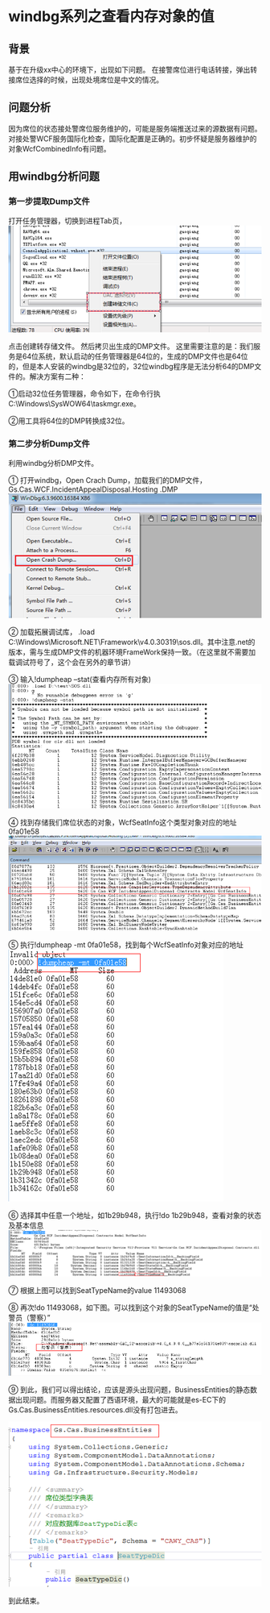 # windbg系列之查看内存对象的值

## 背景
基于在升级xx中心的环境下，出现如下问题。
在接警席位进行电话转接，弹出转接席位选择的时候，出现处境席位是中文的情况。

## 问题分析
因为席位的状态接处警席位服务维护的，可能是服务端推送过来的源数据有问题。对接处警WCF服务国际化检查，国际化配置是正确的。初步怀疑是服务器维护的对象WcfCombinedInfo有问题。

## 用windbg分析问题

### 第一步提取Dump文件
打开任务管理器，切换到进程Tab页，
 ![](image/w-1.png)
 
点击创建转存储文件。
然后拷贝出生成的DMP文件。
这里需要注意的是：我们服务是64位系统，默认启动的任务管理器是64位的，生成的DMP文件也是64位的，但是本人安装的windbg是32位的，32位windbg程序是无法分析64的DMP文件的。解决方案有二种：

①启动32位任务管理器，命令如下，在命令行执C:\Windows\SysWOW64\taskmgr.exe。

②用工具将64位的DMP转换成32位。

### 第二步分析Dump文件
利用windbg分析DMP文件。

①  打开windbg，Open Crach Dump，加载我们的DMP文件，
Gs.Cas.WCF.IncidentAppealDisposal.Hosting .DMP
  ![](image/w-2.png)

②	加载拓展调试库，
.load C:\Windows\Microsoft.NET\Framework\v4.0.30319\sos.dll。其中注意.net的版本，需与生成DMP文件的机器环境FrameWork保持一致。（在这里就不需要加载调试符号了，这个会在另外的章节讲）

③	输入!dumpheap –stat(查看内存所有对象)
  ![](image/w-3.png)

④	找到存储我们席位状态的对象，WcfSeatInfo这个类型对象对应的地址0fa01e58
  ![](image/w-4.png)

⑤	执行!dumpheap -mt 0fa01e58，找到每个WcfSeatInfo对象对应的地址
  ![](image/w-5.png)

⑥	选择其中任意一个地址，如1b29b948，执行!do 1b29b948，查看对象的状态及基本信息
  ![](image/w-6.png)

⑦	根据上图可以找到SeatTypeName的value  11493068

⑧	再次!do 11493068，如下图。可以找到这个对象的SeatTypeName的值是“处警员（警察）”
   ![](image/w-7.png)

⑨	到此，我们可以得出结论，应该是源头出现问题，BusinessEntities的静态数据出现问题。而服务器又配置了西语环境，最大的可能就是es-EC下的
Gs.Cas.BusinessEntities.resources.dll没有打包进去。
 
   ![](image/w-8.png)

到此结束。
